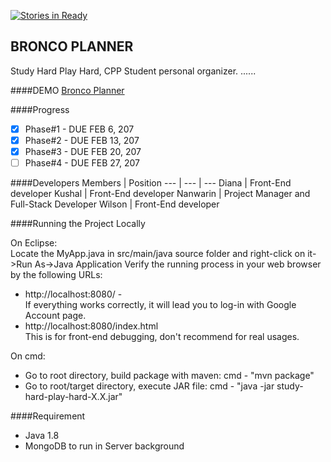 [![Stories in Ready](https://badge.waffle.io/CS580-Thunderbird/study-hard-play-hard.png?label=ready&title=Ready)](https://waffle.io/CS580-Thunderbird/study-hard-play-hard)
## BRONCO PLANNER
Study Hard Play Hard, CPP Student personal organizer.
......

####DEMO
[Bronco Planner](http://bronco-planner.com/) <br />


####Progress
- [x] Phase#1 - DUE FEB 6, 207
- [x] Phase#2 - DUE FEB 13, 207
- [x] Phase#3 - DUE FEB 20, 207
- [ ] Phase#4 - DUE FEB 27, 207

####Developers
Members | Position 
--- | --- | ---
Diana | Front-End developer 
Kushal | Front-End developer
Nanwarin | Project Manager and Full-Stack Developer
Wilson | Front-End developer 

####Running the Project Locally

On Eclipse:
<br />Locate the MyApp.java in src/main/java source folder and right-click on it->Run As->Java Application
Verify the running process in your web browser by the following URLs:


- http://localhost:8080/ -
<br />If everything works correctly, it will lead you to log-in with Google Account page.
- http://localhost:8080/index.html
<br /> This is for front-end debugging, don't recommend for real usages.

On cmd:
- Go to root directory, build package with maven: cmd - "mvn package"
- Go to root/target directory, execute JAR file: cmd - "java -jar study-hard-play-hard-X.X.jar"

####Requirement
* Java 1.8
* MongoDB to run in Server background

